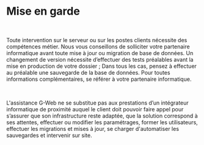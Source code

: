 





# Mise en garde



 


Toute intervention sur le serveur ou sur 
 les postes clients nécessite des compétences métier. Nous vous conseillons 
 de solliciter votre partenaire informatique avant toute mise à jour ou 
 migration de base de données. Un changement de version nécessite d’effectuer 
 des tests préalables avant la mise en production de votre dossier ; Dans 
 tous les cas, pensez à effectuer au préalable une sauvegarde de la base 
 de données. Pour toutes informations complémentaires, se référer à votre 
 partenaire informatique. 


 


L'assistance G-Web ne se substitue pas 
 aux prestations d’un intégrateur informatique de proximité auquel le client 
 doit pouvoir faire appel pour s’assurer que son infrastructure reste adaptée, 
 que la solution correspond à ses attentes, effectuer ou modifier les paramétrages, 
 former les utilisateurs, effectuer les migrations et mises à jour, se 
 charger d'automatiser les sauvegardes et intervenir sur site.


